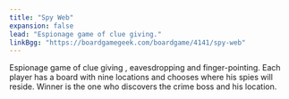 ```yaml
---
title: "Spy Web"
expansion: false
lead: "Espionage game of clue giving."
linkBgg: "https://boardgamegeek.com/boardgame/4141/spy-web"
---
```


Espionage game of clue giving , eavesdropping and finger-pointing. Each player has a board with nine locations and chooses where his spies will reside. Winner is the one who discovers the crime boss and his location.
